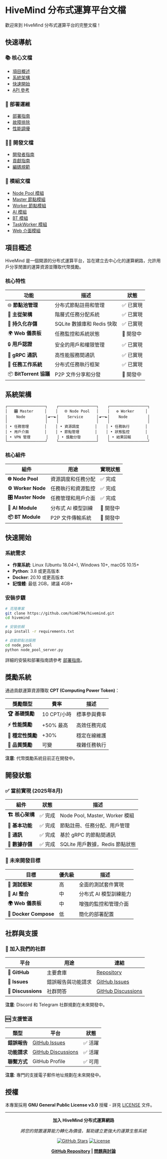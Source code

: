 # HiveMind 分布式運算平台文檔

歡迎來到 HiveMind 分布式運算平台的完整文檔！

## 快速導航

### 📚 核心文檔
- [項目概述](#項目概述)
- [系統架構](#系統架構)
- [快速開始](deployment.md#快速開始)
- [API 參考](api.md)

### 🔧 部署運維
- [部署指南](deployment.md)
- [故障排除](troubleshooting.md)
- [性能調優](deployment.md#性能優化)

### 👨‍💻 開發文檔
- [開發者指南](developer.md)
- [貢獻指南](developer.md#貢獻指南)
- [編碼規範](developer.md#編碼規範)

### 📖 模組文檔
- [Node Pool 模組](modules/node-pool.md)
- [Master 節點模組](modules/master.md)
- [Worker 節點模組](modules/worker.md)
- [AI 模組](modules/ai.md)
- [BT 模組](modules/bt.md)
- [TaskWorker 模組](modules/taskworker.md)
- [Web 介面模組](modules/web.md)

## 項目概述

HiveMind 是一個開源的分布式運算平台，旨在建立去中心化的運算網路，允許用戶分享閒置的運算資源並賺取代幣獎勵。

### 核心特性

| 功能 | 描述 | 狀態 |
|------|------|------|
| 🌐 **節點池管理** | 分布式節點註冊和管理 | ✅ 已實現 |
| 🔄 **主從架構** | 階層式任務分配系統 | ✅ 已實現 |
| 💾 **持久化存儲** | SQLite 數據庫和 Redis 快取 | ✅ 已實現 |
| 🌍 **Web 儀表板** | 任務監控和系統狀態 | 🚧 開發中 |
| 🔒 **用戶認證** | 安全的用戶和權限管理 | ✅ 已實現 |
| 📡 **gRPC 通訊** | 高性能服務間通訊 | ✅ 已實現 |
| 🔧 **任務工作系統** | 分布式任務執行框架 | ✅ 已實現 |
| 📦 **BitTorrent 協議** | P2P 文件分享和分發 | 🚧 開發中 |

## 系統架構

```
┌─────────────────┐    ┌─────────────────┐    ┌─────────────────┐
│   🎛️ Master     │    │   🌐 Node Pool   │    │   ⚙️ Worker     │
│    Node         │◄──►│    Service      │◄──►│    Node         │
│                 │    │                 │    │                 │
│ • 任務管理       │    │ • 資源調度       │    │ • 任務執行       │
│ • 用戶介面       │    │ • 節點管理       │    │ • 狀態監控       │
│ • VPN 管理       │    │ • 獎勵分發       │    │ • 結果回報       │
└─────────────────┘    └─────────────────┘    └─────────────────┘
```

### 核心組件

| 組件 | 用途 | 實現狀態 |
|------|------|----------|
| **🌐 Node Pool** | 資源調度和任務分配 | ✅ 完成 |
| **⚙️ Worker Node** | 任務執行和資源監控 | ✅ 完成 |
| **🎛️ Master Node** | 任務管理和用戶介面 | ✅ 完成 |
| **🤖 AI Module** | 分布式 AI 模型訓練 | 🚧 開發中 |
| **📦 BT Module** | P2P 文件傳輸系統 | 🚧 開發中 |

## 快速開始

### 系統需求

- **作業系統**: Linux (Ubuntu 18.04+), Windows 10+, macOS 10.15+
- **Python**: 3.8 或更高版本
- **Docker**: 20.10 或更高版本
- **記憶體**: 最低 2GB，建議 4GB+

### 安裝步驟

```bash
# 克隆專案
git clone https://github.com/him6794/hivemind.git
cd hivemind

# 安裝依賴
pip install -r requirements.txt

# 啟動節點池服務
cd node_pool
python node_pool_server.py
```

詳細的安裝和部署指南請參考 [部署指南](deployment.md)。

## 獎勵系統

通過貢獻運算資源賺取 **CPT (Computing Power Token)**：

| 獎勵類型 | 費率 | 描述 |
|----------|------|------|
| **🏆 基礎獎勵** | 10 CPT/小時 | 標準參與費率 |
| **⚡ 性能獎勵** | +50% 最高 | 高效任務完成 |
| **🔄 穩定性獎勵** | +30% | 穩定在線維護 |
| **💎 品質獎勵** | 可變 | 複雜任務執行 |

**注意**: 代幣獎勵系統目前正在開發中。

## 開發狀態

### ✅ 當前實現 (2025年8月)

| 組件 | 狀態 | 描述 |
|------|------|------|
| **🏗️ 核心架構** | ✅ 完成 | Node Pool, Master, Worker 模組 |
| **🔧 基本功能** | ✅ 完成 | 節點註冊、任務分配、用戶管理 |
| **📡 通訊** | ✅ 完成 | 基於 gRPC 的節點間通訊 |
| **💾 數據存儲** | ✅ 完成 | SQLite 用戶數據，Redis 節點狀態 |

### 🎯 未來開發目標

| 目標 | 優先級 | 描述 |
|------|--------|------|
| **🧪 測試框架** | 高 | 全面的測試套件實現 |
| **🤖 AI 整合** | 中 | 分布式 AI 模型訓練能力 |
| **🌍 Web 儀表板** | 中 | 增強的監控和管理介面 |
| **🐳 Docker Compose** | 低 | 簡化的部署配置 |

## 社群與支援

### 🌟 加入我們的社群

| 平台 | 用途 | 連結 |
|------|------|------|
| **🔗 GitHub** | 主要倉庫 | [Repository](https://github.com/him6794/hivemind) |
| **🐛 Issues** | 錯誤報告與功能請求 | [GitHub Issues](https://github.com/him6794/hivemind/issues) |
| **💬 Discussions** | 社群問答 | [GitHub Discussions](https://github.com/him6794/hivemind/discussions) |

**注意**: Discord 和 Telegram 社群規劃在未來開發中。

### 🆘 支援管道

| 類型 | 平台 | 狀態 |
|------|------|------|
| **錯誤報告** | [GitHub Issues](https://github.com/him6794/hivemind/issues) | ✅ 活躍 |
| **功能請求** | [GitHub Discussions](https://github.com/him6794/hivemind/discussions) | ✅ 活躍 |
| **聯繫方式** | GitHub Profile | ✅ 可用 |

**注意**: 專門的支援電子郵件地址規劃在未來開發中。

## 授權

本專案採用 **GNU General Public License v3.0** 授權 - 詳見 [LICENSE](../LICENSE.txt) 文件。

---

<div align="center">

**加入 HiveMind 分布式運算網路**

*將您的閒置運算能力轉化為價值，幫助建立更強大的運算生態系統*

[![GitHub Stars](https://img.shields.io/github/stars/him6794/hivemind?style=social)](https://github.com/him6794/hivemind)
[![License](https://img.shields.io/badge/license-GPL--3.0-blue.svg)](../LICENSE.txt)

**[GitHub Repository](https://github.com/him6794/hivemind) | [問題與討論](https://github.com/him6794/hivemind/issues)**

</div>
